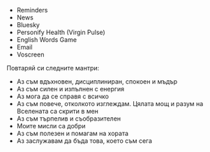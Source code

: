 * Reminders
* News
* Bluesky
* Personify Health (Virgin Pulse)
* English Words Game
* Email
* Voscreen

Повтаряй си следните мантри: 

* Аз съм вдъхновен, дисциплиниран, спокоен и мъдър 
* Аз съм силен и изпълнен с енергия 
* Аз мога да се справя с всичко 
* Аз съм повече, отколкото изглеждам. Цялата мощ и разум на Вселената са скрити в мен 
* Аз съм търпелив и съобразителен  
* Моите мисли са добри 
* Аз съм полезен и помагам на хората 
* Аз заслужавам да бъда това, което съм сега 
